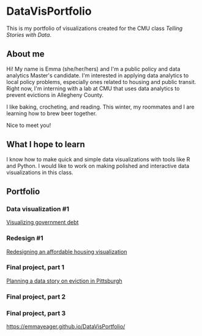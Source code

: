 # DataVisPortfolio
This is my portfolio of visualizations created for the CMU class _Telling Stories with Data_.

## About me
Hi! My name is Emma (she/her/hers) and I'm a public policy and data analytics Master's candidate. I'm interested in applying data analytics to local policy problems, especially ones related to housing and public transit. Right now, I'm interning with a lab at CMU that uses data analytics to prevent evictions in Allegheny County. 

I like baking, crocheting, and reading. This winter, my roommates and I are learning how to brew beer together.  

Nice to meet you!

## What I hope to learn
I know how to make quick and simple data visualizations with tools like R and Python. I would like to work on making polished and interactive data visualizations in this class. 

## Portfolio

### Data visualization #1

[Visualizing government debt](/datavis1.md)

### Redesign #1

[Redesigning an affordable housing visualization](/redesign1.md)

### Final project, part 1

[Planning a data story on eviction in Pittsburgh](/finalpt1.md)

### Final project, part 2

### Final project, part 3

https://emmayeager.github.io/DataVisPortfolio/
